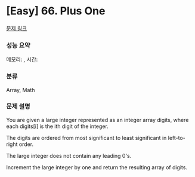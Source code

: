 # [Easy] 66. Plus One

[문제 링크](https://leetcode.com/problems/plus-one/) 

### 성능 요약

메모리: , 시간: 

### 분류

Array, Math

### 문제 설명

<p>You are given a large integer represented as an integer array digits, where each digits[i] is the ith digit of the integer.</p>
<p>The digits are ordered from most significant to least significant in left-to-right order.</p>
<p>The large integer does not contain any leading 0's.</p>
<p>Increment the large integer by one and return the resulting array of digits.</p>
